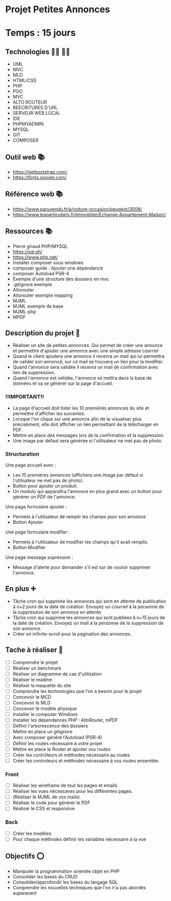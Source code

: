 # Projet Petites Annonces

# Temps : 15 jours

## Technologies 👨‍💻 👩‍💻

- UML
- MVC
- MLD
- HTML/CSS
- PHP
- POO 
- MVC 
- ALTO ROUTEUR
- REECRITURES D'URL
- SERVEUR WEB LOCAL
- IDE
- PHPMYADMIN 
- MYSQL 
- GIT
- COMPOSER

## Outil web 📚

- https://getbootstrap.com/
- https://fonts.google.com/

## Référence web 📚 
- https://www.paruvendu.fr/a/voiture-occasion/peugeot/3008/
- https://www.lesparticuliers.fr/Immobilier/Echange-Appartement-Maison/

## Ressources 📚

- Pierre giraud PHP/MYSQL
- https://sql.sh/
- https://www.php.net/
-	Installer composer sous windows
-	composer guide : Ajouter une dépendance
-	composer Autoload  PSR-4
-	Exemple d'une structure des dossiers en mvc
-	.gitignore exemple
-	Altorouter
-	Altorouter exemple mapping
-	MJML
-	MJML exemple de base
-	MJML-php
-	MPDF


## Description du projet 📄

- Réaliser un site de petites annonces. Qui permet de créer une annonce et permettre d'ajouter une annonce avec une simple adresse courriel
- Quand le client ajoutera une annonce il recevra un mail qui lui permettra de valider son annoncé, sur ce mail se trouvera un lien pour la modifier.
- Quand l'annonce sera validée il recevra un mail de confirmation avec lien de suppression.
- Quand l'annonce est validée, l'annonce se mettra dans la base de données et va se générer sur la page d'accueil.

 ### !!IMPORTANT!! 
 
 - La page d'accueil doit lister les 10 premières annonces du site et permettre d'afficher les suivantes. 
 - Lorsque l'on clique sur une annonce afin de la visualiser plus précisément, elle doit afficher un lien permettant de la télécharger en PDF. 
 - Mettre en place des messages lors de la confirmation et la suppression. 
 - Une image par défaut sera générée si l'utilisateur ne met pas de photo.
 
### Structuration

Une page accueil avec :

- Les 10 premières annonces (affichera une image par défaut si l'utilisateur ne met pas de photo).
- Button pour ajouter un produit.
- Un modulo qui apparaîtra l'annonce en plus grand avec un button pour générer un PDF de l'annonce.

Une page formulaire ajouter : 

- Permets à l'utilisateur de remplir les champs pour son annonce 
- Button Ajouter

Une page formulaire modifier :

- Permets à l'utilisateur de modifier les champs qu'il avait remplis.
- Button Modifier

Une page message supression :

- Message d'alerte pour demander s'il est sur de vouloir supprimer l'annonce.

## En plus ➕ 

- Tâche cron qui supprime les annonces qui sont en attente de publication à n+2 jours de la date de création. Envoyez un courriel à la personne de la suppression de son annonce en attente
- Tâche cron qui supprime les annonces qui sont publiées à n+15 jours de la date de création. Envoyez un mail à la personne de la suppression de son annonce.
- Créer un infinite-scroll pour la pagination des annonces.

## Tache à réaliser 💪

-	[ ] Comprendre le projet
-	[ ] Réaliser un benchmark
-	[ ] Réaliser un diagramme de cas d'utilisation
-	[ ] Réaliser le readme
-	[ ] Réaliser la maquette du site
-	[ ] Comprendre les technologies que l'on a besoin pour le projet
-	[ ] Concevoir le MCD
-	[ ] Concevoir le MLD
-	[ ] Concevoir le modèle physique
- [ ] Installer le composer Windows 
-	[ ] Installer les dépendances PHP : AltoRouter, mPDF
-	[ ] Définir l'arborescence des dossiers
-	[ ] Mettre en place un gitignore
-	[ ] Avec composer généré l'Autoload (PSR-4)
-	[ ] Définir les routes nécessaire à votre projet
-	[ ] Mettre en place le Router et ajouter vos routes
-	[ ] Créer les contrôleurs et méthodes nécessaire au routes
-	[ ] Créer les controleurs et méthodes nécessaire à vos routes ensemble.

### Front 
-	[ ] Réaliser les wireframe de tout les pages et emails
-	[ ] Réaliser les vues nécessaires pour les différentes pages.
-	[ ] (Réaliser le MJML de vos mails)
-	[ ] Réaliser le code pour générer le PDF
-	[ ] Réaliser le CSS et responsive

### Back  
-	[ ] Créer les modèles
-	[ ] Pour chaque méthodes définir les variables nécessaire à la vue

## Objectifs ⭕️

- Manipuler la programmation orientée objet en PHP
- Consolider les bases du CRUD 
- Consolider/approfondir les bases du langage SQL
- Comprendre les nouvelles techniques que l'on n'a pas abordés auparavant
